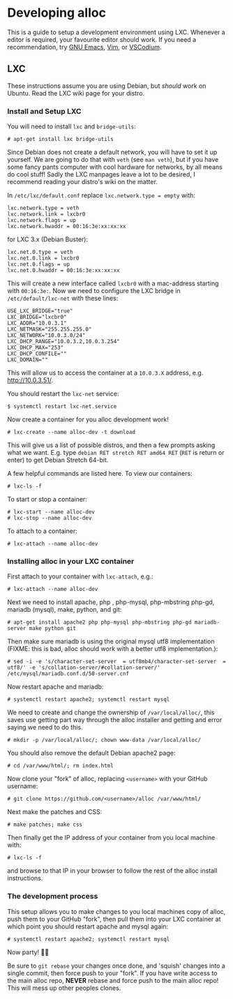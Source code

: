 # Developing alloc

This is a guide to setup a development environment using LXC. Whenever
a editor is required, your favourite editor should work. If you need a
recommendation, try [GNU Emacs](https://www.gnu.org/software/emacs/),
[Vim](https://www.vim.org/), or
[VSCodium](https://github.com/VSCodium/vscodium).

## LXC

These instructions assume you are using Debian, but *should* work on
Ubuntu. Read the LXC wiki page for your distro.

### Install and Setup LXC

You will need to install `lxc` and `bridge-utils`:

```
# apt-get install lxc bridge-utils
```

Since Debian does not create a default network, you will have to set
it up yourself. We are going to do that with `veth` (see `man veth`),
but if you have some fancy pants computer with cool hardware for
networks, by all means do cool stuff! Sadly the LXC manpages leave a
lot to be desired, I recommend reading your distro's wiki on the
matter.

In `/etc/lxc/default.conf` replace `lxc.network.type = empty` with:

```
lxc.network.type = veth
lxc.network.link = lxcbr0
lxc.network.flags = up
lxc.network.hwaddr = 00:16:3e:xx:xx:xx
```

for LXC 3.x (Debian Buster):

```
lxc.net.0.type = veth
lxc.net.0.link = lxcbr0
lxc.net.0.flags = up
lxc.net.0.hwaddr = 00:16:3e:xx:xx:xx
```

This will create a new interface called `lxcbr0` with a mac-address
starting with `00:16:3e:`. Now we need to configure the LXC bridge in
`/etc/default/lxc-net` with these lines:

```
USE_LXC_BRIDGE="true"
LXC_BRIDGE="lxcbr0"
LXC_ADDR="10.0.3.1"
LXC_NETMASK="255.255.255.0"
LXC_NETWORK="10.0.3.0/24"
LXC_DHCP_RANGE="10.0.3.2,10.0.3.254"
LXC_DHCP_MAX="253"
LXC_DHCP_CONFILE=""
LXC_DOMAIN=""
```

This will allow us to access the container at a `10.0.3.X` address,
e.g. <http://10.0.3.51/>.

You should restart the `lxc-net` service:

```
$ systemctl restart lxc-net.service
```

Now create a container for you alloc development work!

```
# lxc-create --name alloc-dev -t download
```

This will give us a list of possible distros, and then a few prompts
asking what we want. E.g. type `debian RET stretch RET amd64 RET`
(`RET` is return or enter) to get Debian Stretch 64-bit.


A few helpful commands are listed here. To view our containers:

```
# lxc-ls -f
```

To start or stop a container:

```
# lxc-start --name alloc-dev
# lxc-stop --name alloc-dev
```

To attach to a container:

```
# lxc-attach --name alloc-dev
```

### Installing alloc in your LXC container

First attach to your container with `lxc-attach`, e.g.:

```
# lxc-attach --name alloc-dev
```

Next we need to install apache, php , php-mysql, php-mbstring php-gd,
mariadb (mysql), make, python, and git:

```
# apt-get install apache2 php php-mysql php-mbstring php-gd mariadb-server make python git
```

Then make sure mariadb is using the original mysql utf8 implementation
(FIXME: this is bad, alloc should work with a better utf8
implementation.):

```
# sed -i -e 's/character-set-server  = utf8mb4/character-set-server  = utf8/' -e 's/collation-server/#collation-server/' /etc/mysql/mariadb.conf.d/50-server.cnf
```

Now restart apache and mariadb:

```
# systemctl restart apache2; systemctl restart mysql
```

We need to create and change the ownership of `/var/local/alloc/`,
this saves use getting part way through the alloc installer and
getting and error saying we need to do this.

```
# mkdir -p /var/local/alloc/; chown www-data /var/local/alloc/
```

You should also remove the default Debian apache2 page:

```
# cd /var/www/html/; rm index.html
```

Now clone your "fork" of alloc, replacing `<username>` with your
GitHub username:

```
# git clone https://github.com/<username>/alloc /var/www/html/
```

Next make the patches and CSS:

```
# make patches; make css
```

Then finally get the IP address of your container from you local
machine with:

```
# lxc-ls -f
```

and browse to that IP in your browser to follow the rest of the alloc
install instructions.

### The development process

This setup allows you to make changes to you local machines copy of
alloc, push them to your GitHub "fork", then pull them into your LXC
container at which point you should restart apache and mysql again:

```
# systemctl restart apache2; systemctl restart mysql
```

Now party! 🎉😃

Be sure to `git rebase` your changes once done, and 'squish' changes
into a single commit, then force push to your "fork". If you have
write access to the main alloc repo, **NEVER** rebase and force push
to the main alloc repo! This will mess up other peoples clones.
